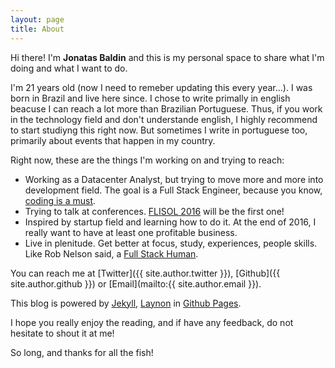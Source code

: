 ```yaml
---
layout: page
title: About
---
```


Hi there! I'm **Jonatas Baldin** and this is my personal space to share what I'm doing and what I want to do.

I'm 21 years old (now I need to remeber updating this every year...). I was born in Brazil and live here since. I chose to write primally in english beacuse I can reach a lot more than Brazilian Portuguese. Thus, if you work in the technology field and don't understande english, I highly recommend to start studiyng this right now. But sometimes I write in portuguese too, primarily about events that happen in my country.

Right now, these are the things I'm working on and trying to reach:

* Working as a Datacenter Analyst, but trying to move more and more into development field. The goal is a Full Stack Engineer, because you know, [coding is a must](http://deployeveryday.com/2015/06/04/hey-sysadmin-start-coding.html).
* Trying to talk at conferences. [FLISOL 2016](https://doity.com.br/flisolcascavel2016) will be the first one!
* Inspired by startup field and learning how to do it. At the end of 2016, I really want to have at least one profitable business.
* Live in plenitude. Get better at focus, study, experiences, people skills. Like Rob Nelson said, a [Full Stack Human](http://rnelson0.com/2016/01/10/a-full-stack-what/).

You can reach me at [Twitter]({{ site.author.twitter }}), [Github]({{ site.author.github }}) or [Email](mailto:{{ site.author.email }}).

This blog is powered by [Jekyll](https://jekyllrb.com), [Laynon](http://lanyon.getpoole.com/) in [Github Pages](https://pages.github.com/).

I hope you really enjoy the reading, and if have any feedback, do not hesitate to shout it at me!

So long, and thanks for all the fish!
